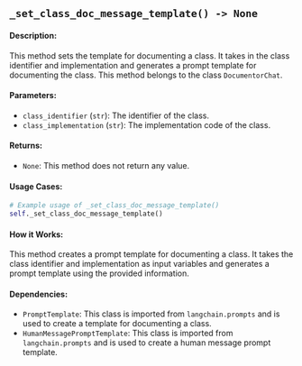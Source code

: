 ## `_set_class_doc_message_template() -> None`

#### Description:
This method sets the template for documenting a class. It takes in the class identifier and implementation and generates a prompt template for documenting the class. This method belongs to the class `DocumentorChat`.

#### Parameters:
- `class_identifier` (`str`): The identifier of the class.
- `class_implementation` (`str`): The implementation code of the class.

#### Returns:
- `None`: This method does not return any value.

#### Usage Cases:

```python
# Example usage of _set_class_doc_message_template()
self._set_class_doc_message_template()
```

#### How it Works:
This method creates a prompt template for documenting a class. It takes the class identifier and implementation as input variables and generates a prompt template using the provided information.

#### Dependencies:
- `PromptTemplate`: This class is imported from `langchain.prompts` and is used to create a template for documenting a class.
- `HumanMessagePromptTemplate`: This class is imported from `langchain.prompts` and is used to create a human message prompt template.